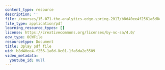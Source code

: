 ```yaml
---
content_type: resource
description: ''
file: /courses/15-071-the-analytics-edge-spring-2017/b8d40ee4f2561a6d8c011fa6da2e3509_X_reyHNRYws.pdf
file_type: application/pdf
learning_resource_types: []
license: https://creativecommons.org/licenses/by-nc-sa/4.0/
ocw_type: OCWFile
resourcetype: Document
title: 3play pdf file
uid: b8d40ee4-f256-1a6d-8c01-1fa6da2e3509
video_metadata:
  youtube_id: null
---
```

